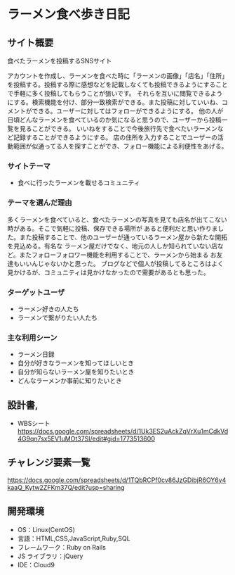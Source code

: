 # ラーメン食べ歩き日記


## サイト概要

食べたラーメンを投稿するSNSサイト

アカウントを作成し、ラーメンを食べた時に「ラーメンの画像」「店名」「住所」を投稿する。投稿する際に感想などを記載しなくても投稿できるようにすることで手軽に多く投稿してもらうことが狙いです。
それらを互いに閲覧できるようにする。検索機能を付け、部分一致検索ができる。また投稿に対していいね、コメントができる。ユーザーに対してはフォローができるようにする。
他の人が日頃どんなラーメンを食べているのか気になると思うので、ユーザーから投稿一覧を見ることができる。
いいねをすることで今後旅行先で食べたいラーメンなど記録することができるようにする。
店の住所を入力することでユーザーの活動範囲が似通ってる人を探すことができ、フォロー機能による利便性をあげる。


### サイトテーマ

- 食べに行ったラーメンを載せるコミュニティ

### テーマを選んだ理由

多くラーメンを食べていると、食べたラーメンの写真を見ても店名が出てこない時がある。そこで気軽に投稿、保存できる場所が
あると便利だと思い作りました。また投稿することで、他のユーザーが通っているラーメン屋から新たな開拓を見込める。有名な
ラーメン屋だけでなく、地元の人しか知られていない店など。またフォローフォロワー機能を利用することで、ラーメンから始まる
お友達もいいんじゃないかと思った。
ブログなどで個人が投稿してるところはよく見かけるが、コミュニティは見かけなかったので需要があるとも思った。

### ターゲットユーザ

- ラーメン好きの人たち
- ラーメンで繋がりたい人たち

### 主な利用シーン

- ラーメン日録
- 自分が好きなラーメンを知ってほしいとき
- 自分が知らないラーメン屋を知りたいとき
- どんなラーメンか事前に知りたいとき

## 設計書,

- WBSシート<https://docs.google.com/spreadsheets/d/1Uk3ES2uAckZqVrXu1mCdkVd4G9qn7sx5EV1uMOt37SI/edit#gid=1773513600>

## チャレンジ要素一覧

<https://docs.google.com/spreadsheets/d/1TQbRCPf0cv86JzGDibjR6OY6y4kaaQ_Kytw2ZFKm37Q/edit?usp=sharing>

## 開発環境

- OS：Linux(CentOS)
- 言語：HTML,CSS,JavaScript,Ruby,SQL
- フレームワーク：Ruby on Rails
- JS ライブラリ：jQuery
- IDE：Cloud9